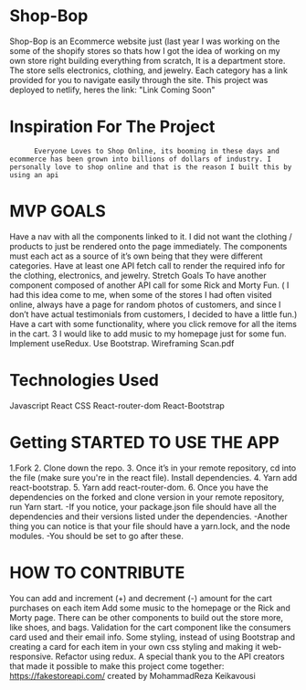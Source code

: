 # Shop-Bop
  Shop-Bop is an Ecommerce website just (last year I was working on the some of the shopify stores so thats how I got the idea of working on my own store right building everything from scratch, It is a department store. The store sells electronics, clothing, and jewelry. Each category has a link provided for you to navigate easily through the site.
This project was deployed to netlify, heres the link: "Link Coming Soon"

# Inspiration For The Project
          Everyone Loves to Shop Online, its booming in these days and ecommerce has been grown into billions of dollars of industry. I personally love to shop online and that is the reason I built this by using an api

# MVP GOALS
Have a nav with all the components linked to it.
I did not want the clothing / products to just be rendered onto the page immediately.
The components must each act as a source of it’s own being that they were different categories.
Have at least one API fetch call to render the required info for the clothing, electronics, and jewelry.
Stretch Goals
To have another component composed of another API call for some Rick and Morty Fun. ( I had this idea come to me, when some of the stores I had often visited online, always have a page for random photos of customers, and since I don’t have actual testimonials from customers, I decided to have a little fun.)
Have a cart with some functionality, where you click remove for all the items in the cart. 3 I would like to add music to my homepage just for some fun.
Implement useRedux.
Use Bootstrap.
Wireframing
Scan.pdf

# Technologies Used

Javascript
React
CSS
React-router-dom
React-Bootstrap

# Getting STARTED TO USE THE APP

1.Fork 
2. Clone down the repo.
3. Once it’s in your remote repository, cd into the file (make sure you're in the react file). Install dependencies. 
4. Yarn add react-bootstrap. 
5. Yarn add react-router-dom. 
6. Once you have the dependencies on the forked and clone version in your remote repository, run Yarn start. -If you notice, your package.json file should have all the dependencies and their versions listed under the dependencies. -Another thing you can notice is that your file should have a yarn.lock, and the node modules. -You should be set to go after these.

# HOW TO CONTRIBUTE

You can add and increment (+) and decrement (-) amount for the cart purchases on each item
Add some music to the homepage or the Rick and Morty page.
There can be other components to build out the store more, like shoes, and bags.
Validation for the cart component like the consumers card used and their email info.
Some styling, instead of using Bootstrap and creating a card for each item in your own css styling and making it web-responsive.
Refactor using redux.
A special thank you to the API creators that made it possible to make this project come together:
https://fakestoreapi.com/ created by MohammadReza Keikavousi
